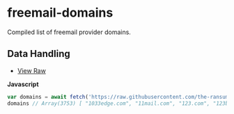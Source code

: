 # freemail-domains
Compiled list of freemail provider domains.

## Data Handling

- [View Raw](https://raw.githubusercontent.com/the-ransum/freemail-domains/main/domains.txt)

**Javascript**

```javascript
var domains = await fetch('https://raw.githubusercontent.com/the-ransum/freemail-domains/main/domains.txt').then(r => r.text()).then(r => r.split(/\n/g));
domains // Array(3753) [ "1033edge.com", "11mail.com", "123.com", "123box.net", … ]
```
